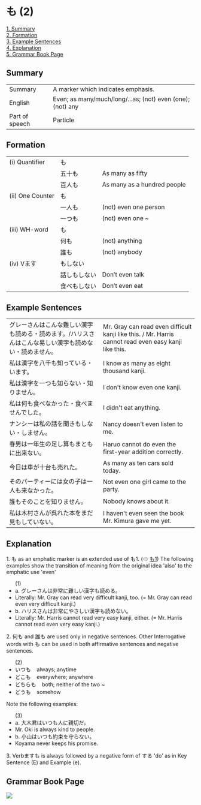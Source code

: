 # も (2)

[1. Summary](#summary)<br>
[2. Formation](#formation)<br>
[3. Example Sentences](#example-sentences)<br>
[4. Explanation](#explanation)<br>
[5. Grammar Book Page](#grammar-book-page)<br>


## Summary

<table><tr>   <td>Summary</td>   <td>A marker which indicates emphasis.</td></tr><tr>   <td>English</td>   <td>Even; as many/much/long/...as; (not) even (one); (not) any</td></tr><tr>   <td>Part of speech</td>   <td>Particle</td></tr></table>

## Formation

<table class="table"> <tbody><tr class="tr head"> <td class="td"><span class="numbers">(i)</span> <span> <span class="bold">Quantifier</span></span></td> <td class="td"><span class="concept">も</span> </td> <td class="td"><span>&nbsp;</span></td> </tr> <tr class="tr"> <td class="td"><span>&nbsp;</span></td> <td class="td"><span>五十<span class="concept">も</span></span> </td> <td class="td"><span>As    many as fifty</span></td> </tr> <tr class="tr"> <td class="td"><span>&nbsp;</span></td> <td class="td"><span>百人<span class="concept">も</span></span> </td> <td class="td"><span>As    many as a hundred people</span></td> </tr> <tr class="tr head"> <td class="td"><span class="numbers">(ii)</span> <span> <span class="bold">One Counter</span></span></td> <td class="td"><span class="concept">も</span> </td> <td class="td"><span>&nbsp;</span></td> </tr> <tr class="tr"> <td class="td"><span>&nbsp;</span></td> <td class="td"><span>一人<span class="concept">も</span></span> </td> <td class="td"><span>(not)    even one person</span></td> </tr> <tr class="tr"> <td class="td"><span>&nbsp;</span></td> <td class="td"><span>一つ<span class="concept">も</span></span> </td> <td class="td"><span>(not)    even one ~</span></td> </tr> <tr class="tr head"> <td class="td"><span class="numbers">(iii)</span> <span> <span class="bold">WH-word</span></span></td> <td class="td"><span class="concept">も</span> </td> <td class="td"><span>&nbsp;</span></td> </tr> <tr class="tr"> <td class="td"><span>&nbsp;</span></td> <td class="td"><span>何<span class="concept">も</span></span> </td> <td class="td"><span>(not)    anything</span></td> </tr> <tr class="tr"> <td class="td"><span>&nbsp;</span></td> <td class="td"><span>誰<span class="concept">も</span></span> </td> <td class="td"><span>(not)    anybody</span></td> </tr> <tr class="tr head"> <td class="td"><span class="numbers">(iv)</span> <span> <span class="bold">Vます</span></span></td> <td class="td"><span class="concept">もしない</span> </td> <td class="td"><span>&nbsp;</span></td> </tr> <tr class="tr"> <td class="td"><span>&nbsp;</span></td> <td class="td"><span>話し<span class="concept">もしない</span></span> </td> <td class="td"><span>Don’t    even talk</span></td> </tr> <tr class="tr"> <td class="td"><span>&nbsp;</span></td> <td class="td"><span>食べ<span class="concept">もしない</span></span> </td> <td class="td"><span>Don’t    even eat</span></td> </tr></tbody></table>

## Example Sentences

<table><tr>   <td>グレーさんはこんな難しい漢字も読める・読めます。/ハリスさんはこんな易しい漢字も読めない・読めません。</td>   <td>Mr. Gray can read even difficult kanji like this. / Mr. Harris cannot read even easy kanji like this.</td></tr><tr>   <td>私は漢字を八千も知っている・います。</td>   <td>I know as many as eight thousand kanji.</td></tr><tr>   <td>私は漢字を一つも知らない・知りません。</td>   <td>I don't know even one kanji.</td></tr><tr>   <td>私は何も食べなかった・食べませんでした。</td>   <td>I didn't eat anything.</td></tr><tr>   <td>ナンシーは私の話を聞きもしない・しません。</td>   <td>Nancy doesn't even listen to me.</td></tr><tr>   <td>春男は一年生の足し算もまともに出来ない。</td>   <td>Haruo cannot do even the first-year addition correctly.</td></tr><tr>   <td>今日は車が十台も売れた。</td>   <td>As many as ten cars sold today.</td></tr><tr>   <td>そのパーティーには女の子は一人も来なかった。</td>   <td>Not even one girl came to the party.</td></tr><tr>   <td>誰もそのことを知りません。</td>   <td>Nobody knows about it.</td></tr><tr>   <td>私は木村さんが呉れた本をまだ見もしていない。</td>   <td>I haven't even seen the book Mr. Kimura gave me yet.</td></tr></table>

## Explanation

<p>1. <span class="cloze">も</span> as an emphatic marker is an extended use of も1. (⇨ <a href="#㊦ も (1)">も1</a>) The following examples show the transition of meaning from the original idea 'also' to the emphatic use 'even'</p>  <ul>(1) <li>a. グレーさんは非常に難しい漢字<span class="cloze">も</span>読める。</li> <li>Literally: Mr. Gray can read very difficult kanji, too. (= Mr. Gray can read even very difficult kanji.)</li> <div class="divide"></div> <li>b. ハリスさんは非常にやさしい漢字<span class="cloze">も</span>読めない。</li> <li>Literally: Mr. Harris cannot read very easy kanji, either. (= Mr. Harris cannot read even very easy kanji.)</li> </ul>  <p>2. 何<span class="cloze">も</span> and 誰<span class="cloze">も</span> are used only in negative sentences. Other Interrogative words with <span class="cloze">も</span> can be used in both affirmative sentences and negative sentences.</p>  <ul>(2) <li>いつ<span class="cloze">も</span>&nbsp;&nbsp;&nbsp;&nbsp;always; anytime</li> <div class="divide"></div> <li>どこ<span class="cloze">も</span>&nbsp;&nbsp;&nbsp;&nbsp;everywhere; anywhere</li> <div class="divide"></div> <li>どちら<span class="cloze">も</span>&nbsp;&nbsp;&nbsp;&nbsp;both; neither of the two ~</li> <div class="divide"></div> <li>どう<span class="cloze">も</span>&nbsp;&nbsp;&nbsp;&nbsp;somehow</li> </ul>  <p>Note the following examples:</p>  <ul>(3) <li>a. 大木君はいつ<span class="cloze">も</span>人に親切だ。</li> <li>Mr. Oki is always kind to people.</li> <div class="divide"></div> <li>b. 小山はいつ<span class="cloze">も</span>約束を守らない。</li> <li>Koyama never keeps his promise.</li> </ul>  <p>3. Verbます<span class="cloze">も</span> is always followed by a negative form of する 'do' as in Key Sentence (E) and Example (e).</p>

## Grammar Book Page

![](../img/Basicも2.png)

